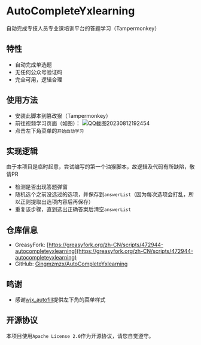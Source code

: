 # AutoCompleteYxlearning
自动完成专技人员专业课培训平台的答题学习（Tampermonkey）

## 特性
- 自动完成单选题
- 无任何公众号验证码
- 完全可用，逻辑合理

## 使用方法
- 安装此脚本到篡改猴（Tampermonkey）
- 前往视频学习页面（如图）：
  ![QQ截图20230812192454](https://github.com/Gingmzmzx/AutoCompleteYxlearning/assets/49107602/b815f3e6-89f1-44f6-8ff0-ddf67a469e68)
- 点击左下角菜单的`开始自动学习`

## 实现逻辑
由于本项目是临时起意，尝试编写的第一个油猴脚本，故逻辑及代码有所缺陷，敬请PR
- 检测是否出现答题弹窗
- 随机选个之前没选过的选项，并保存到`answerList`（因为每次选项会打乱，所以正则提取出选项内容后再保存）
- 重复该步骤，直到选出正确答案后清空`answerList`

## 仓库信息
- GreasyFork: [https://greasyfork.org/zh-CN/scripts/472944-autocompleteyxlearning](https://greasyfork.org/zh-CN/scripts/472944-autocompleteyxlearning)
- GitHub: [Gingmzmzx/AutoCompleteYxlearning](https://github.com/Gingmzmzx/AutoCompleteYxlearning/)

## 鸣谢
- 感谢[wjx_autofill](https://greasyfork.org/scripts/444243-wjx-autofill/code/wjx_autofill.user.js)提供左下角的菜单样式

## 开源协议
本项目使用`Apache License 2.0`作为开源协议，请您自觉遵守。
